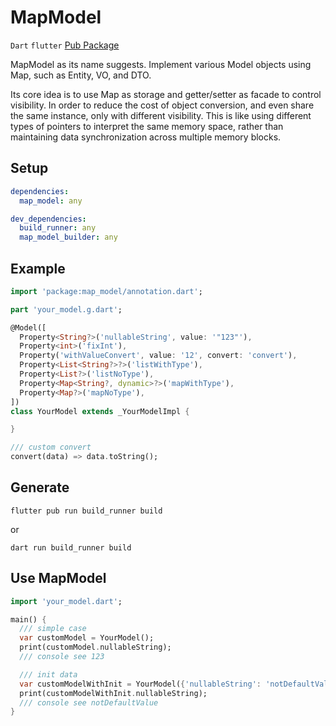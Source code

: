 # MapModel

`Dart` `flutter` [Pub Package](https://pub.dev/packages/map_model)

MapModel as its name suggests. Implement various Model objects using Map, such as Entity, VO, and DTO.

Its core idea is to use Map as storage and getter/setter as facade to control visibility.
In order to reduce the cost of object conversion, and even share the same instance, only with different visibility.
This is like using different types of pointers to interpret the same memory space, rather than maintaining data synchronization across multiple memory blocks.

## Setup

```yaml
dependencies:
  map_model: any

dev_dependencies:
  build_runner: any
  map_model_builder: any
```

## Example

```dart
import 'package:map_model/annotation.dart';

part 'your_model.g.dart';

@Model([
  Property<String?>('nullableString', value: '"123"'),
  Property<int>('fixInt'),
  Property('withValueConvert', value: '12', convert: 'convert'),
  Property<List<String?>?>('listWithType'),
  Property<List?>('listNoType'),
  Property<Map<String?, dynamic>?>('mapWithType'),
  Property<Map?>('mapNoType'),
])
class YourModel extends _YourModelImpl {

}

/// custom convert
convert(data) => data.toString();

```

## Generate

```shell
flutter pub run build_runner build
```
or

```shell
dart run build_runner build
```

## Use MapModel

```dart
import 'your_model.dart';

main() {
  /// simple case
  var customModel = YourModel();
  print(customModel.nullableString);
  /// console see 123

  /// init data
  var customModelWithInit = YourModel({'nullableString': 'notDefaultValue'});
  print(customModelWithInit.nullableString);
  /// console see notDefaultValue
}

```